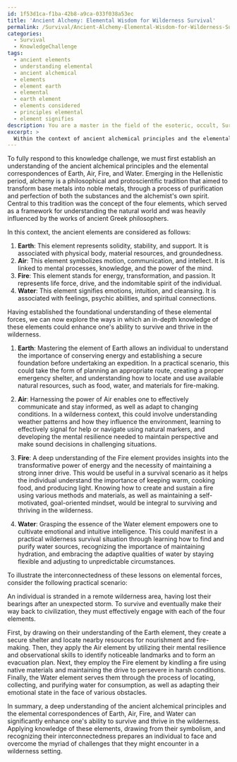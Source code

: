```yaml
---
id: 1f53d1ca-f1ba-42b8-a9ca-033f038a53ec
title: 'Ancient Alchemy: Elemental Wisdom for Wilderness Survival'
permalink: /Survival/Ancient-Alchemy-Elemental-Wisdom-for-Wilderness-Survival/
categories:
  - Survival
  - KnowledgeChallenge
tags:
  - ancient elements
  - understanding elemental
  - ancient alchemical
  - elements
  - element earth
  - elemental
  - earth element
  - elements considered
  - principles elemental
  - element signifies
description: You are a master in the field of the esoteric, occult, Survival and Education. You are a writer of tests, challenges, books and deep knowledge on Survival for initiates and students to gain deep insights and understanding from. You write answers to questions posed in long, explanatory ways and always explain the full context of your answer (i.e., related concepts, formulas, examples, or history), as well as the step-by-step thinking process you take to answer the challenges. Be rigorous and thorough, and summarize the key themes, ideas, and conclusions at the end.
excerpt: > 
  Within the context of ancient alchemical principles and the elemental correspondences of Earth, Air, Fire, and Water, describe how a deep understanding of these elements can enhance one's ability to survive and thrive in the wilderness, and provide a practical scenario that exhibits the interconnectedness of these lessons on elemental forces.
---
```

To fully respond to this knowledge challenge, we must first establish an understanding of the ancient alchemical principles and the elemental correspondences of Earth, Air, Fire, and Water. Emerging in the Hellenistic period, alchemy is a philosophical and protoscientific tradition that aimed to transform base metals into noble metals, through a process of purification and perfection of both the substances and the alchemist's own spirit. Central to this tradition was the concept of the four elements, which served as a framework for understanding the natural world and was heavily influenced by the works of ancient Greek philosophers.

In this context, the ancient elements are considered as follows:
1. **Earth**: This element represents solidity, stability, and support. It is associated with physical body, material resources, and groundedness.
2. **Air**: This element symbolizes motion, communication, and intellect. It is linked to mental processes, knowledge, and the power of the mind.
3. **Fire**: This element stands for energy, transformation, and passion. It represents life force, drive, and the indomitable spirit of the individual.
4. **Water**: This element signifies emotions, intuition, and cleansing. It is associated with feelings, psychic abilities, and spiritual connections.

Having established the foundational understanding of these elemental forces, we can now explore the ways in which an in-depth knowledge of these elements could enhance one's ability to survive and thrive in the wilderness.

1. **Earth**: Mastering the element of Earth allows an individual to understand the importance of conserving energy and establishing a secure foundation before undertaking an expedition. In a practical scenario, this could take the form of planning an appropriate route, creating a proper emergency shelter, and understanding how to locate and use available natural resources, such as food, water, and materials for fire-making.

2. **Air**: Harnessing the power of Air enables one to effectively communicate and stay informed, as well as adapt to changing conditions. In a wilderness context, this could involve understanding weather patterns and how they influence the environment, learning to effectively signal for help or navigate using natural markers, and developing the mental resilience needed to maintain perspective and make sound decisions in challenging situations.

3. **Fire**: A deep understanding of the Fire element provides insights into the transformative power of energy and the necessity of maintaining a strong inner drive. This would be useful in a survival scenario as it helps the individual understand the importance of keeping warm, cooking food, and producing light. Knowing how to create and sustain a fire using various methods and materials, as well as maintaining a self-motivated, goal-oriented mindset, would be integral to surviving and thriving in the wilderness.

4. **Water**: Grasping the essence of the Water element empowers one to cultivate emotional and intuitive intelligence. This could manifest in a practical wilderness survival situation through learning how to find and purify water sources, recognizing the importance of maintaining hydration, and embracing the adaptive qualities of water by staying flexible and adjusting to unpredictable circumstances.

To illustrate the interconnectedness of these lessons on elemental forces, consider the following practical scenario: 

An individual is stranded in a remote wilderness area, having lost their bearings after an unexpected storm. To survive and eventually make their way back to civilization, they must effectively engage with each of the four elements.

First, by drawing on their understanding of the Earth element, they create a secure shelter and locate nearby resources for nourishment and fire-making. Then, they apply the Air element by utilizing their mental resilience and observational skills to identify noticeable landmarks and to form an evacuation plan. Next, they employ the Fire element by kindling a fire using native materials and maintaining the drive to persevere in harsh conditions. Finally, the Water element serves them through the process of locating, collecting, and purifying water for consumption, as well as adapting their emotional state in the face of various obstacles.

In summary, a deep understanding of the ancient alchemical principles and the elemental correspondences of Earth, Air, Fire, and Water can significantly enhance one's ability to survive and thrive in the wilderness. Applying knowledge of these elements, drawing from their symbolism, and recognizing their interconnectedness prepares an individual to face and overcome the myriad of challenges that they might encounter in a wilderness setting.

